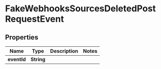 

# FakeWebhooksSourcesDeletedPostRequestEvent


## Properties

| Name | Type | Description | Notes |
|------------ | ------------- | ------------- | -------------|
|**eventId** | **String** |  |  |



